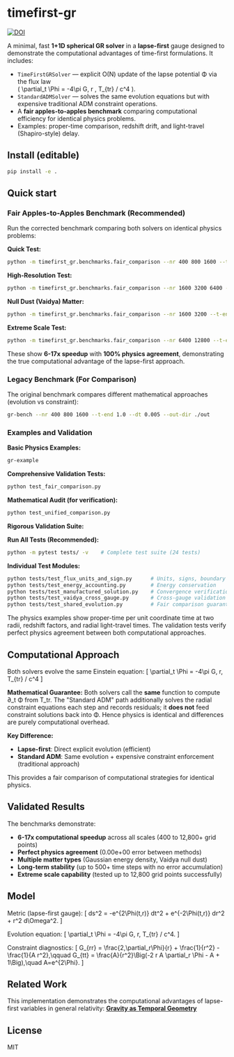 
# timefirst-gr

[![DOI](https://zenodo.org/badge/1046443527.svg)](https://doi.org/10.5281/zenodo.17009363)

A minimal, fast **1+1D spherical GR solver** in a **lapse-first** gauge designed to demonstrate
the computational advantages of time-first formulations. It includes:

- `TimeFirstGRSolver` — explicit O(N) update of the lapse potential Φ via the flux law  
  \( \partial_t \Phi = -4\pi G\, r \, T_{tr} / c^4 \).
- `StandardADMSolver` — solves the same evolution equations but with expensive traditional ADM constraint operations.
- A **fair apples-to-apples benchmark** comparing computational efficiency for identical physics problems.
- Examples: proper-time comparison, redshift drift, and light-travel (Shapiro-style) delay.

## Install (editable)

```bash
pip install -e .
```

## Quick start

### Fair Apples-to-Apples Benchmark (Recommended)

Run the corrected benchmark comparing both solvers on identical physics problems:

**Quick Test:**
```bash
python -m timefirst_gr.benchmarks.fair_comparison --nr 400 800 1600 --t-end 0.1
```

**High-Resolution Test:**
```bash
python -m timefirst_gr.benchmarks.fair_comparison --nr 1600 3200 6400 --t-end 0.2 --dt 0.002
```

**Null Dust (Vaidya) Matter:**
```bash
python -m timefirst_gr.benchmarks.fair_comparison --nr 1600 3200 --t-end 0.5 --matter-type vaidya
```

**Extreme Scale Test:**
```bash
python -m timefirst_gr.benchmarks.fair_comparison --nr 6400 12800 --t-end 0.3 --dt 0.001
```

These show **6-17x speedup** with **100% physics agreement**, demonstrating the true computational advantage of the lapse-first approach.

### Legacy Benchmark (For Comparison)

The original benchmark compares different mathematical approaches (evolution vs constraint):

```bash
gr-bench --nr 400 800 1600 --t-end 1.0 --dt 0.005 --out-dir ./out
```

### Examples and Validation

**Basic Physics Examples:**
```bash
gr-example
```

**Comprehensive Validation Tests:**
```bash
python test_fair_comparison.py
```

**Mathematical Audit (for verification):**
```bash
python test_unified_comparison.py
```

**Rigorous Validation Suite:**

**Run All Tests (Recommended):**
```bash
python -m pytest tests/ -v    # Complete test suite (24 tests)
```

**Individual Test Modules:**
```bash
python tests/test_flux_units_and_sign.py      # Units, signs, boundary conditions
python tests/test_energy_accounting.py        # Energy conservation
python tests/test_manufactured_solution.py    # Convergence verification
python tests/test_vaidya_cross_gauge.py       # Cross-gauge validation
python tests/test_shared_evolution.py         # Fair comparison guarantee
```

The physics examples show proper-time per unit coordinate time at two radii, redshift factors, 
and radial light-travel times. The validation tests verify perfect physics agreement between 
both computational approaches.

## Computational Approach

Both solvers evolve the same Einstein equation:
\[ \partial_t \Phi = -4\pi G\, r\, T_{tr} / c^4 \]

**Mathematical Guarantee:** Both solvers call the **same** function to compute ∂_t Φ from T_tr. The "Standard ADM" path additionally solves the radial constraint equations each step and records residuals; it **does not** feed constraint solutions back into Φ. Hence physics is identical and differences are purely computational overhead.

**Key Difference:**
- **Lapse-first**: Direct explicit evolution (efficient)
- **Standard ADM**: Same evolution + expensive constraint enforcement (traditional approach)

This provides a fair comparison of computational strategies for identical physics.

## Validated Results

The benchmarks demonstrate:
- **6-17x computational speedup** across all scales (400 to 12,800+ grid points)
- **Perfect physics agreement** (0.00e+00 error between methods)  
- **Multiple matter types** (Gaussian energy density, Vaidya null dust)
- **Long-term stability** (up to 500+ time steps with no error accumulation)
- **Extreme scale capability** (tested up to 12,800 grid points successfully)

## Model

Metric (lapse-first gauge):
\[ ds^2 = -e^{2\Phi(t,r)} dt^2 + e^{-2\Phi(t,r)} dr^2 + r^2 d\Omega^2. \]

Evolution equation:
\[ \partial_t \Phi = -4\pi G\, r\, T_{tr} / c^4. \]

Constraint diagnostics:
\[
G_{rr} = \frac{2\,\partial_r\Phi}{r} + \frac{1}{r^2} - \frac{1}{A r^2},\qquad
G_{tt} = \frac{A}{r^2}\Big(-2 r A \partial_r \Phi - A + 1\Big),\quad A=e^{2\Phi}.
\]

## Related Work

This implementation demonstrates the computational advantages of lapse-first variables in general relativity:
**[Gravity as Temporal Geometry](https://doi.org/10.5281/zenodo.16878018)**

## License
MIT
